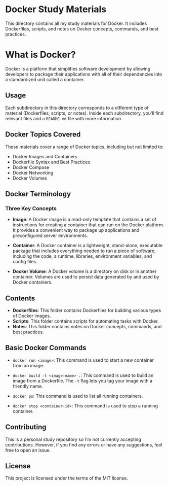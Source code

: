 # Docker Study Materials

This directory contains all my study materials for Docker. It includes Dockerfiles, scripts, and notes on Docker concepts, commands, and best practices.

# What is Docker?

Docker is a platform that simplifies software development by allowing developers to package their applications with all of their dependencies into a standardized unit called a container.

## Usage

Each subdirectory in this directory corresponds to a different type of material (Dockerfiles, scripts, or notes). Inside each subdirectory, you'll find relevant files and a `README.md` file with more information.

## Docker Topics Covered

These materials cover a range of Docker topics, including but not limited to:

- Docker Images and Containers
- Dockerfile Syntax and Best Practices
- Docker Compose
- Docker Networking
- Docker Volumes

## Docker Terminology

### Three Key Concepts
- **Image**: A Docker image is a read-only template that contains a set of instructions for creating a container that can run on the Docker platform. It provides a convenient way to package up applications and preconfigured server environments.

- **Container**: A Docker container is a lightweight, stand-alone, executable package that includes everything needed to run a piece of software, including the code, a runtime, libraries, environment variables, and config files.

- **Docker Volume**: A Docker volume is a directory on disk or in another container. Volumes are used to persist data generated by and used by Docker containers.

## Contents

- **Dockerfiles**: This folder contains Dockerfiles for building various types of Docker images.
- **Scripts**: This folder contains scripts for automating tasks with Docker.
- **Notes**: This folder contains notes on Docker concepts, commands, and best practices.

## Basic Docker Commands

- `docker run <image>`: This command is used to start a new container from an image.

- `docker build -t <image-name> .`: This command is used to build an image from a Dockerfile. The `-t` flag lets you tag your image with a friendly name.

- `docker ps`: This command is used to list all running containers.

- `docker stop <container-id>`: This command is used to stop a running container.


## Contributing

This is a personal study repository so I'm not currently accepting contributions. However, if you find any errors or have any suggestions, feel free to open an issue.

## License

This project is licensed under the terms of the MIT license.
